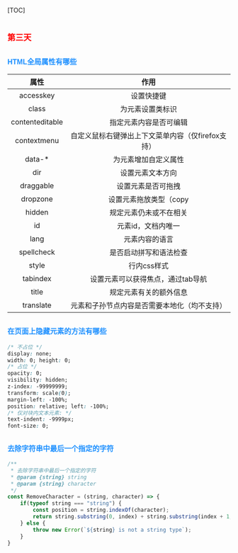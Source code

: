 [TOC]

# <font color=red size=4 face="sans-serif">第三天</font>

## <font color=dodgerblue size=3 face="sans-serif">HTML全局属性有哪些</font>

| 属性 | 作用 |
| :------: | :------: |
| accesskey | 设置快捷键 |
| class | 为元素设置类标识 |
| contenteditable | 指定元素内容是否可编辑 |
| contextmenu | 自定义鼠标右键弹出上下文菜单内容（仅firefox支持） |
| data-* | 为元素增加自定义属性 |
| dir | 设置元素文本方向 |
| draggable | 设置元素是否可拖拽 |
| dropzone | 设置元素拖放类型（copy|move|link,H5新属性，主流均不支持） |
| hidden | 规定元素仍未或不在相关 |
| id | 元素id，文档内唯一 |
| lang | 元素内容的语言 |
| spellcheck | 是否启动拼写和语法检查 |
| style | 行内css样式
| tabindex | 设置元素可以获得焦点，通过tab导航 |
| title | 规定元素有关的额外信息 |
| translate | 元素和子孙节点内容是否需要本地化（均不支持） |

## <font color=dodgerblue size=3 face="sans-serif">在页面上隐藏元素的方法有哪些</font>

```CSS
/* 不占位 */
display: none;
width: 0; height: 0;
/* 占位 */
opacity: 0;
visibility: hidden;
z-index: -99999999;
transform: scale(0);
margin-left: -100%;
position: relative; left: -100%;
/* 仅对块内文本元素: */
text-indent: -9999px;
font-size: 0;
```

## <font color=dodgerblue size=3 face="sans-serif">去除字符串中最后一个指定的字符</font>

```JavaScript
/**
 * 去除字符串中最后一个指定的字符
 * @param {string} string
 * @param {string} character 
 */
const RemoveCharacter = (string, character) => {
    if(typeof string === "string") {
        const position = string.indexOf(character);
        return string.substring(0, index) + string.substring(index + 1,string.length);
    } else {
        throw new Error(`${string} is not a string type`);
    }
}
```
